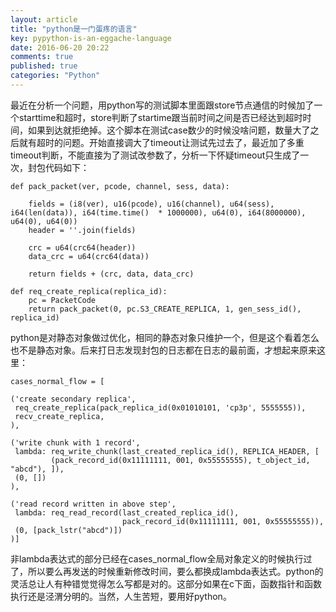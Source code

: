 ```yaml
---
layout: article
title: "python是一门蛋疼的语言"
key: pypython-is-an-eggache-language
date: 2016-06-20 20:22
comments: true
published: true
categories: "Python"
---
```

  最近在分析一个问题，用python写的测试脚本里面跟store节点通信的时候加了一个starttime和超时，store判断了startime跟当前时间之间是否已经达到超时时间，如果到达就拒绝掉。这个脚本在测试case数少的时候没啥问题，数量大了之后就有超时的问题。开始直接调大了timeout让测试先过去了，最近加了多重timeout判断，不能直接为了测试改参数了，分析一下怀疑timeout只生成了一次，封包代码如下：

	def pack_packet(ver, pcode, channel, sess, data):

	    fields = (i8(ver), u16(pcode), u16(channel), u64(sess), i64(len(data)), i64(time.time()  * 1000000), u64(0), i64(8000000), u64(0), u64(0))
	    header = ''.join(fields)

	    crc = u64(crc64(header))
	    data_crc = u64(crc64(data))

	    return fields + (crc, data, data_crc)

	def req_create_replica(replica_id):
	    pc = PacketCode
	    return pack_packet(0, pc.S3_CREATE_REPLICA, 1, gen_sess_id(), replica_id)


  python是对静态对象做过优化，相同的静态对象只维护一个，但是这个看着怎么也不是静态对象。后来打日志发现封包的日志都在日志的最前面，才想起来原来这里：


	cases_normal_flow = [

    ('create secondary replica',
     req_create_replica(pack_replica_id(0x01010101, 'cp3p', 5555555)),
     recv_create_replica,
    ),

    ('write chunk with 1 record',
     lambda: req_write_chunk(last_created_replica_id(), REPLICA_HEADER, [
             (pack_record_id(0x11111111, 001, 0x55555555), t_object_id, "abcd"), ]),
     (0, [])
    ),

    ('read record written in above step',
     lambda: req_read_record(last_created_replica_id(),
                             pack_record_id(0x11111111, 001, 0x55555555)),
     (0, [pack_lstr("abcd")])
    )]

  非lambda表达式的部分已经在cases_normal_flow全局对象定义的时候执行过了，所以要么再发送的时候重新修改时间，要么都换成lambda表达式。python的灵活总让人有种错觉觉得怎么写都是对的。这部分如果在c下面，函数指针和函数执行还是泾渭分明的。当然，人生苦短，要用好python。

